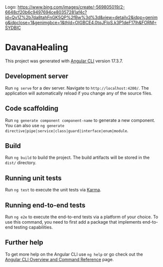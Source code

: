 Logo: https://www.bing.com/images/create/-569805019/2-6648cf20b6c9497694ce80357281af4c?id=Qy1Z%2b7da8tahFnGK5QP%2fBw%3d%3d&view=detailv2&idpp=genimg&idpclose=1&genimgbce=1&thId=OIGBCE4.0tqJFIoS.k3P1deF17lh&FORM=SYDBIC
# DavanaHealing

This project was generated with [Angular CLI](https://github.com/angular/angular-cli) version 17.3.7.

## Development server

Run `ng serve` for a dev server. Navigate to `http://localhost:4200/`. The application will automatically reload if you change any of the source files.

## Code scaffolding

Run `ng generate component component-name` to generate a new component. You can also use `ng generate directive|pipe|service|class|guard|interface|enum|module`.

## Build

Run `ng build` to build the project. The build artifacts will be stored in the `dist/` directory.

## Running unit tests

Run `ng test` to execute the unit tests via [Karma](https://karma-runner.github.io).

## Running end-to-end tests

Run `ng e2e` to execute the end-to-end tests via a platform of your choice. To use this command, you need to first add a package that implements end-to-end testing capabilities.

## Further help

To get more help on the Angular CLI use `ng help` or go check out the [Angular CLI Overview and Command Reference](https://angular.io/cli) page.
